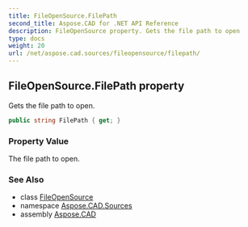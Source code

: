 ```yaml
---
title: FileOpenSource.FilePath
second_title: Aspose.CAD for .NET API Reference
description: FileOpenSource property. Gets the file path to open
type: docs
weight: 20
url: /net/aspose.cad.sources/fileopensource/filepath/
---
```

## FileOpenSource.FilePath property

Gets the file path to open.

```csharp
public string FilePath { get; }
```

### Property Value

The file path to open.

### See Also

* class [FileOpenSource](../)
* namespace [Aspose.CAD.Sources](../../fileopensource/)
* assembly [Aspose.CAD](../../../)


